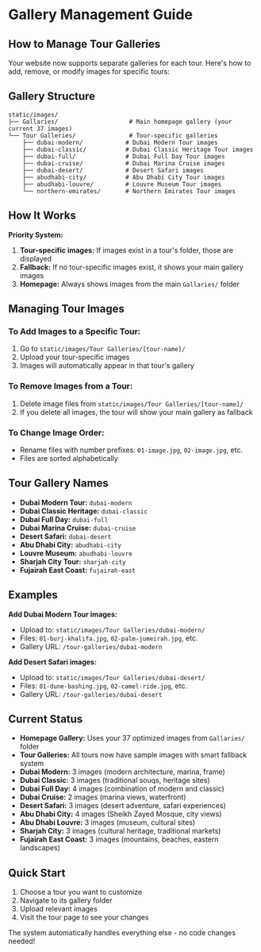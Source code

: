 # Gallery Management Guide

## How to Manage Tour Galleries

Your website now supports separate galleries for each tour. Here's how to add, remove, or modify images for specific tours:

## Gallery Structure

```
static/images/
├── Gallaries/                    # Main homepage gallery (your current 37 images)
└── Tour Galleries/               # Tour-specific galleries
    ├── dubai-modern/            # Dubai Modern Tour images
    ├── dubai-classic/           # Dubai Classic Heritage Tour images  
    ├── dubai-full/              # Dubai Full Day Tour images
    ├── dubai-cruise/            # Dubai Marina Cruise images
    ├── dubai-desert/            # Desert Safari images
    ├── abudhabi-city/           # Abu Dhabi City Tour images
    ├── abudhabi-louvre/         # Louvre Museum Tour images
    └── northern-emirates/       # Northern Emirates Tour images
```

## How It Works

**Priority System:**
1. **Tour-specific images:** If images exist in a tour's folder, those are displayed
2. **Fallback:** If no tour-specific images exist, it shows your main gallery images
3. **Homepage:** Always shows images from the main `Gallaries/` folder

## Managing Tour Images

### To Add Images to a Specific Tour:
1. Go to `static/images/Tour Galleries/[tour-name]/`
2. Upload your tour-specific images
3. Images will automatically appear in that tour's gallery

### To Remove Images from a Tour:
1. Delete image files from `static/images/Tour Galleries/[tour-name]/`
2. If you delete all images, the tour will show your main gallery as fallback

### To Change Image Order:
- Rename files with number prefixes: `01-image.jpg`, `02-image.jpg`, etc.
- Files are sorted alphabetically

## Tour Gallery Names

- **Dubai Modern Tour:** `dubai-modern`
- **Dubai Classic Heritage:** `dubai-classic`  
- **Dubai Full Day:** `dubai-full`
- **Dubai Marina Cruise:** `dubai-cruise`
- **Desert Safari:** `dubai-desert`
- **Abu Dhabi City:** `abudhabi-city`
- **Louvre Museum:** `abudhabi-louvre`
- **Sharjah City Tour:** `sharjah-city`
- **Fujairah East Coast:** `fujairah-east`

## Examples

**Add Dubai Modern Tour images:**
- Upload to: `static/images/Tour Galleries/dubai-modern/`
- Files: `01-burj-khalifa.jpg`, `02-palm-jumeirah.jpg`, etc.
- Gallery URL: `/tour-galleries/dubai-modern`

**Add Desert Safari images:**
- Upload to: `static/images/Tour Galleries/dubai-desert/`
- Files: `01-dune-bashing.jpg`, `02-camel-ride.jpg`, etc.
- Gallery URL: `/tour-galleries/dubai-desert`

## Current Status

- **Homepage Gallery:** Uses your 37 optimized images from `Gallaries/` folder
- **Tour Galleries:** All tours now have sample images with smart fallback system
- **Dubai Modern:** 3 images (modern architecture, marina, frame)
- **Dubai Classic:** 3 images (traditional souqs, heritage sites)
- **Dubai Full Day:** 4 images (combination of modern and classic)
- **Dubai Cruise:** 2 images (marina views, waterfront)
- **Desert Safari:** 3 images (desert adventure, safari experiences)
- **Abu Dhabi City:** 4 images (Sheikh Zayed Mosque, city views)
- **Abu Dhabi Louvre:** 3 images (museum, cultural sites)
- **Sharjah City:** 3 images (cultural heritage, traditional markets)
- **Fujairah East Coast:** 3 images (mountains, beaches, eastern landscapes)

## Quick Start

1. Choose a tour you want to customize
2. Navigate to its gallery folder
3. Upload relevant images
4. Visit the tour page to see your changes

The system automatically handles everything else - no code changes needed!